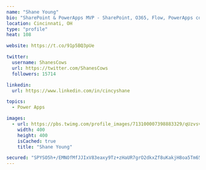 ```yaml
---
name: "Shane Young"
bio: "SharePoint & PowerApps MVP - SharePoint, O365, Flow, PowerApps consulting? @PowerApps911 | Pure Snark? You found it."
location: Cincinnati, OH
type: "profile"
heat: 108

website: https://t.co/91p5BQ3pUe

twitter:
  username: ShanesCows
  url: https://twitter.com/ShanesCows
  followers: 15714

linkedin:
  url: https://www.linkedin.com/in/cincyshane

topics:
  - Power Apps

images:
  - url: https://pbs.twimg.com/profile_images/713100007398883329/qUzvsvQ3_400x400.jpg
    width: 400
    height: 400
    isCached: true
    title: "Shane Young"

secured: "SPYSO5h+/EMNOfMfJJIxV83eaxy9Tz+zHaUR7grO2dkxZf8uKakjH8oa5Tm65zAOulZNtO17MGhXCVwCTEeeh56B/WxiLgW73AP0VMSPl8n3hBf+rGGW/MPW9XbqtglNNlpYkgr2V1h2nKI5o3bluByecVloADh65SROxb1oxA3ssNpBNBEsymRv5CzQk9zq7cqZtYbKBkDR7m7tih2gYOWFHz2CYBOnS7kPzGKnoujCFcQUiYLDJvIU0hLJ8KazwwZcip30WdmoqQ1CRZNJ41EgcfuuBXDjD/t9eDDOF/GWOzQLb3WOINeOqVkBBMeO6JjfrfSzc5brdUgaBZ3uHoI9xrLBSHU9AUIKF1bNBN4t+nS31ZVVo7GVBIXVE9hF2Z4fPpbEVc8/dNQtNXEt3hJjk57E7Bu0UDemJ03Qcc4=;O+8375YwlSFTn6/YLIr5GA=="
---
```


